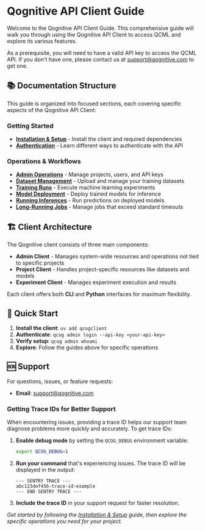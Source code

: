 # Qognitive API Client Guide

Welcome to the Qognitive API Client Guide. This comprehensive guide will walk you through using the Qognitive API Client to access QCML and explore its various features.

As a prerequisite, you will need to have a valid API key to access the QCML API. If you don't have one, please contact us at support@qognitive.com to get one.

## 📚 Documentation Structure

This guide is organized into focused sections, each covering specific aspects of the Qognitive API Client:

### Getting Started

- **[Installation & Setup](docs/installation.md)** - Install the client and required dependencies
- **[Authentication](docs/authentication.md)** - Learn different ways to authenticate with the API

### Operations & Workflows

- **[Admin Operations](docs/admin-operations.md)** - Manage projects, users, and API keys
- **[Dataset Management](docs/dataset-management.md)** - Upload and manage your training datasets
- **[Training Runs](docs/training-runs.md)** - Execute machine learning experiments
- **[Model Deployment](docs/model-deployment.md)** - Deploy trained models for inference
- **[Running Inferences](docs/running-inferences.md)** - Run predictions on deployed models
- **[Long-Running Jobs](docs/long-running-jobs.md)** - Manage jobs that exceed standard timeouts

## 🏗️ Client Architecture

The Qognitive client consists of three main components:

- **Admin Client** - Manages system-wide resources and operations not tied to specific projects
- **Project Client** - Handles project-specific resources like datasets and models
- **Experiment Client** - Manages experiment execution and results

Each client offers both **CLI** and **Python** interfaces for maximum flexibility.

## 🚀 Quick Start

1. **Install the client**: `uv add qcogclient`
2. **Authenticate**: `qcog admin login --api-key <your-api-key>`
3. **Verify setup**: `qcog admin whoami`
4. **Explore**: Follow the guides above for specific operations


## 🆘 Support

For questions, issues, or feature requests:

- **Email**: [support@qognitive.com](mailto:support@qognitive.com)

### Getting Trace IDs for Better Support

When encountering issues, providing a trace ID helps our support team diagnose problems more quickly and accurately. To get trace IDs:

1. **Enable debug mode** by setting the `QCOG_DEBUG` environment variable:
   ```bash
   export QCOG_DEBUG=1
   ```

2. **Run your command** that's experiencing issues. The trace ID will be displayed in the output:
   ```
   --- SENTRY TRACE ---
   abc123def456-trace-id-example
   --- END SENTRY TRACE ---
   ```

3. **Include the trace ID** in your support request for faster resolution.

*Get started by following the [Installation & Setup](docs/installation.md) guide, then explore the specific operations you need for your project.*